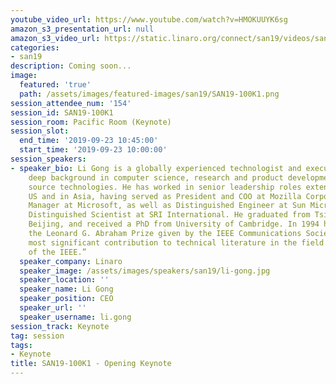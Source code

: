 ```yaml
---
youtube_video_url: https://www.youtube.com/watch?v=HMOKUUYK6sg
amazon_s3_presentation_url: null
amazon_s3_video_url: https://static.linaro.org/connect/san19/videos/san19-100k1.mp4
categories:
- san19
description: Coming soon...
image:
  featured: 'true'
  path: /assets/images/featured-images/san19/SAN19-100K1.png
session_attendee_num: '154'
session_id: SAN19-100K1
session_room: Pacific Room (Keynote)
session_slot:
  end_time: '2019-09-23 10:45:00'
  start_time: '2019-09-23 10:00:00'
session_speakers:
- speaker_bio: Li Gong is a globally experienced technologist and executive, with
    deep background in computer science, research and product development, and open
    source technologies. He has worked in senior leadership roles extensively in the
    US and in Asia, having served as President and COO at Mozilla Corporation, General
    Manager at Microsoft, as well as Distinguished Engineer at Sun Microsystems and
    Distinguished Scientist at SRI International. He graduated from Tsinghua University,
    Beijing, and received a PhD from University of Cambridge. In 1994 he received
    the Leonard G. Abraham Prize given by the IEEE Communications Society for “the
    most significant contribution to technical literature in the field of interest
    of the IEEE.”
  speaker_company: Linaro
  speaker_image: /assets/images/speakers/san19/li-gong.jpg
  speaker_location: ''
  speaker_name: Li Gong
  speaker_position: CEO
  speaker_url: ''
  speaker_username: li.gong
session_track: Keynote
tag: session
tags:
- Keynote
title: SAN19-100K1 - Opening Keynote
---
```

